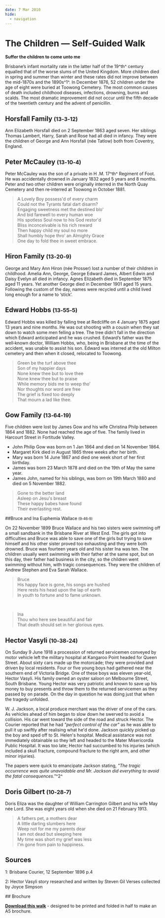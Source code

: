 ```yaml
---
date: 7 Mar 2010
hide:
  - navigation
---
```


#  The Children — Self-Guided Walk 

**Suffer the children to come unto me**

Brisbane’s infant mortality rate in the latter half of the 19^th^ century equalled that of the worse slums of the United Kingdom. More children died in spring and summer than winter and these rates did not improve between the mid-1870s and the 1890s^1^. In December 1876, 52 children under the age of eight were buried at Toowong Cemetery. The most common causes of death included childhood diseases, infections, drowning, burns and scalds. The most dramatic improvement did not occur until the fifth decade of the twentieth century and the advent of penicillin.

## Horsfall Family <small>(13‑3‑12)</small>

Ann Elizabeth Horsfall died on 2 September 1863 aged seven. Her siblings Thomas Lambert, Harry, Sarah and Rose had all died in infancy. They were the children of George and Ann Horsfall (née Tatlow) both from Coventry, England.

## Peter McCauley <small>(13‑10‑4)</small>

Peter McCauley was the son of a private in H .M. 17^th^ Regiment of Foot. He was accidentally drowned in January 1832 aged 5 years and 8 months. Peter and two other children were originally interred in the North Quay Cemetery and then re‑interred at Toowong in October 1881.

> A Lovely Boy possess'd of every charm <br>
> Could not the Tyrants fatal dart disarm?  <br>
> Engaging sweetness met the destined blo'  <br>
> And bid farewell to every human woe <br>
> His spotless Soul now to his God restor'd <br> 
> Bliss inconceivable is his rich reward <br>
> Then happy child my soul no more <br>
> Shall humbly hope thro’ an Almighty Grace  <br>
> One day to fold thee in sweet embrace. <br>

## Hiron Family <small>(13‑20‑9)</small>

George and Mary Ann Hiron (née Prosser) lost a number of their children in childhood. Amelia Ann, George, George Edward James, Albert Edwin and Daisy Evelyn all died in infancy. Agnes Elizabeth died in September 1875 aged 11 years. Yet another George died in December 1901 aged 15 years. Following the custom of the day, names were recycled until a child lived long enough for a name to ‘stick’.

## Edward Hobbs <small>(13‑55‑5)</small>

Edward Hobbs was killed by falling tree at Redcliffe on 4 January 1875 aged 13 years and nine months. He was out shooting with a cousin when they sat down to watch some men felling a tree. The tree didn’t fall in the direction which Edward anticipated and he was crushed. Edward’s father was the well‑known doctor, William Hobbs, who, being in Brisbane at the time of the accident, was unable to assist his son. Edward was interred at the old Milton cemetery and then when it closed, relocated to Toowong.

> Green be the turf above thee <br>
> Son of my happier days <br>
> None knew thee but to love thee  <br>
> None knew thee but to praise <br>
> While memory bids me to weep tho’ <br> 
> Nor thoughts nor word are free <br>
> The grief is fixed too deeply  <br>
> That mourn a lad like thee. <br>

## Gow Family <small>(13‑64‑19)</small>

Five children were lost by James Gow and his wife Christina Philp between 1864 and 1882. None had reached the age of five. The family lived in Harcourt Street in Fortitude Valley. 

- John Philip Gow was born on 1 Jan 1864 and died on 14 November 1864. 
- Margaret Kirk died in August 1865 three weeks after her birth. 
- Mary was born 14 June 1867 and died one week short of her first birthday. 
- James was born 23 March 1878 and died on the 19th of May the same year. 
- James John, named for his siblings, was born on 19th March 1880 and died on 5 November 1882.

> Gone to the better land <br>
> Asleep on Jesu's breast <br>
> These happy babes have found <br> 
> Their everlasting rest. <br>

##Bruce and Ina Euphemia Wallace <small>(9‑46‑9)</small>

On 22 November 1899 Bruce Wallace and his two sisters were swimming off a small sandbank in the Brisbane River at West End. The girls got into difficulties and Bruce was able to save one of the girls but trying to save himself and his other sister proved too exhausting and they were both drowned. Bruce was fourteen years old and his sister Ina was ten. The children usually went swimming with their father at the same spot, but on this day, their father had business in the city, so the children went swimming without him, with tragic consequences. They were the children of Andrew Stephen and Eva Sarah Wallace.

> Bruce <br>
> His happy face is gone, his songs are hushed <br> 
> Here rests his head upon the lap of earth <br>
> In youth to fortune and to fame unknown. <br>

<br>

> Ina <br>
> Thou who here see beautiful and fair <br>
> That death should set in her glorious eyes. <br>

##  Hector Vasyli <small>(10‑38‑24)</small>

On Sunday 9 June 1918 a procession of returned servicemen conveyed by motor vehicle left the military hospital at Kangaroo Point headed for Queen Street. About sixty cars made up the motorcade; they were provided and driven by local residents. Four or five young boys had gathered near the southern end of Victoria Bridge. One of these boys was eleven year‑old, Hector Vasyli. His family owned an oyster saloon on Melbourne Street, South Brisbane. Young Hector was very patriotic and known to save up his money to buy presents and throw them to the returned servicemen as they passed by on parade. On the day in question he was doing just that when the tragedy unfolded.

W. J. Jackson, a local produce merchant was the driver of one of the cars. As vehicles ahead of him began to slow down he swerved to avoid a collision. His car went toward the side of the road and struck Hector. The Courier reported that he had *"perfect control of the car"* as he was able to pull it up swiftly after realising what he'd done. Jackson quickly picked up the boy and sped off to St. Helen's hospital. Medical assistance was not immediately obtainable so they left and headed to the Mater Misericordia Public Hospital. It was too late; Hector had succumbed to his injuries (which included a skull fracture, compound fracture to the right arm, and other minor injuries).

The papers were quick to emancipate Jackson stating, *"The tragic occurrence was quite unavoidable and Mr. Jackson did everything to avoid the fatal consequences."*^2^

## Doris Gilbert <small>(10‑28‑7)</small>

Doris Eliza was the daughter of William Carrington Gilbert and his wife May née Lord. She was eight years old when she died on 21 February 1913.

> A fathers pet, a mothers dear <br>
> A little darling slumbers here <br>
> Weep not for me my parents dear <br>
> I am not dead but sleeping here <br>
> My time was short my grief was less  <br>
> I'm gone from pain to happiness. <br>

## Sources

1: Brisbane Courier, 12 September 1896 p.4

2: Hector Vasyli story researched and written by Steven Gil Verses collected by Joyce Simpson


<div class="noprint" markdown="1">
## Brochure

**[Download this walk](../assets/guides/children.pdf)** - designed to be printed and folded in half to make an A5 brochure.

</div>
